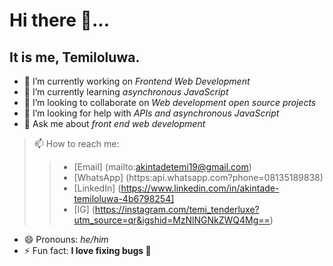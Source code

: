 # Hi there 👋...

## It is me, Temiloluwa.

- 🔭 I’m currently working on *Frontend Web Development*
- 🌱 I’m currently learning *asynchronous JavaScript*
- 👯 I’m looking to collaborate on *Web development open source projects*
- 🤔 I’m looking for help with *APIs and asynchronous JavaScript*
- 💬 Ask me about *front end web development*
> 📫 How to reach me:
>> * [Email] (mailto:akintadetemi19@gmail.com)
>> * [WhatsApp] (https:api.whatsapp.com?phone=08135189838)
>> * [LinkedIn] (https://www.linkedin.com/in/akintade-temiloluwa-4b6798254]
>> * [IG] (https://instagram.com/temi_tenderluxe?utm_source=qr&igshid=MzNlNGNkZWQ4Mg==)
- 😄 Pronouns: _he/him_
- ⚡ Fun fact: **I love fixing bugs 🌚** 
